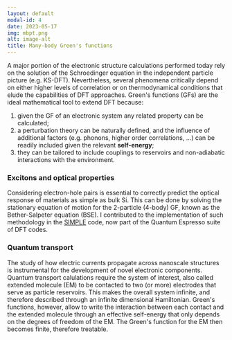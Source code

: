 ```yaml
---
layout: default
modal-id: 4
date: 2023-05-17
img: mbpt.png
alt: image-alt
title: Many-body Green's functions
---
```

A major portion of the electronic structure calculations performed today rely on the solution of the Schroedinger equation in the independent particle picture (e.g. KS-DFT). Nevertheless, several phenomena critically depend on either higher levels of correlation or on thermodynamical conditions that elude the capabilities of DFT approaches. Green's functions (GFs) are the ideal mathematical tool to extend DFT because:
<ol class="list-text">
<li>given the GF of an electronic system any related property can be calculated;</li>
<li>a perturbation theory can be naturally defined, and the influence of additional factors (e.g. phonons, higher order correlations, ...) can be readily included given the relevant <b>self-energy</b>;</li>
<li>they can be tailored to include couplings to reservoirs and non-adiabatic interactions with the environment.</li>
</ol>
<h3 class="post-section">Excitons and optical properties</h3>

Considering electron-hole pairs is essential to correctly predict the optical response of materials as simple as bulk Si. This can be done by solving the stationary equation of motion for the 2-particle (4-body) GF, known as the Bether-Salpeter equation (BSE). I contributed to the implementation of such methodology in the <a href="https://arxiv.org/pdf/1901.03175.pdf">SIMPLE</a> code, now part of the Quantum Espresso suite of DFT codes.

<h3 class='post-section'>Quantum transport</h4>
The study of how electric currents propagate across nanoscale structures is instrumental for the development of novel electronic components. Quantum transport calulations require the system of interest, also called extended molecule (EM) to be contacted to two (or more) electrodes that serve as particle reservoirs. This makes the overall system infinite, and therefore described through an infinite dimensional Hamiltonian. Green's functions, however, allow to write the interaction between each contact and the extended molecule through an effective self-energy that only depends on the degrees of freedom of the EM. The Green's function for the EM then becomes finite, therefore treatable.
